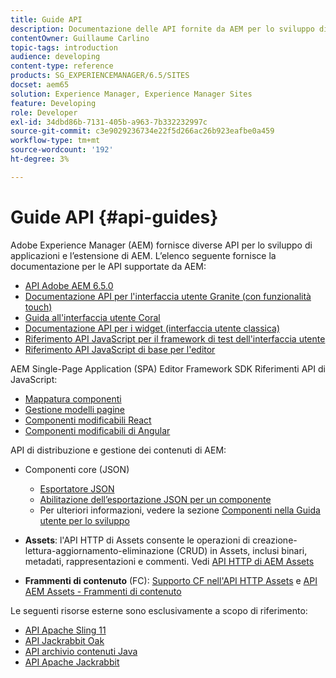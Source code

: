 ```yaml
---
title: Guide API
description: Documentazione delle API fornite da AEM per lo sviluppo di applicazioni
contentOwner: Guillaume Carlino
topic-tags: introduction
audience: developing
content-type: reference
products: SG_EXPERIENCEMANAGER/6.5/SITES
docset: aem65
solution: Experience Manager, Experience Manager Sites
feature: Developing
role: Developer
exl-id: 34dbd86b-7131-405b-a963-7b332232997c
source-git-commit: c3e9029236734e22f5d266ac26b923eafbe0a459
workflow-type: tm+mt
source-wordcount: '192'
ht-degree: 3%

---
```


# Guide API {#api-guides}

Adobe Experience Manager (AEM) fornisce diverse API per lo sviluppo di applicazioni e l’estensione di AEM. L’elenco seguente fornisce la documentazione per le API supportate da AEM:

* [API Adobe AEM 6.5.0](https://www.adobe.io/experience-manager/reference-materials/6-5/javadoc/index.html)
* [Documentazione API per l&#39;interfaccia utente Granite (con funzionalità touch)](https://www.adobe.io/experience-manager/reference-materials/6-5/granite-ui/api/index.html)
* [Guida all&#39;interfaccia utente Coral](https://www.adobe.io/experience-manager/reference-materials/6-5/coral-ui/coralui3/index.html)
* [Documentazione API per i widget (interfaccia utente classica)](https://www.adobe.io/experience-manager/reference-materials/6-5/widgets-api/index.html)
* [Riferimento API JavaScript per il framework di test dell&#39;interfaccia utente](https://www.adobe.io/experience-manager/reference-materials/6-5/test-api/index.html)
* [Riferimento API JavaScript di base per l&#39;editor](https://www.adobe.io/experience-manager/reference-materials/6-5/jsdoc/ui-touch/editor-core/index.html)

AEM Single-Page Application (SPA) Editor Framework SDK Riferimenti API di JavaScript:

* [Mappatura componenti](https://www.npmjs.com/package/@adobe/aem-spa-component-mapping)
* [Gestione modelli pagine](https://www.npmjs.com/package/@adobe/aem-spa-page-model-manager)
* [Componenti modificabili React](https://www.npmjs.com/package/@adobe/aem-react-editable-components)
* [Componenti modificabili di Angular](https://www.npmjs.com/package/@adobe/aem-angular-editable-components)

API di distribuzione e gestione dei contenuti di AEM:

* Componenti core (JSON)

   * [Esportatore JSON](/help/sites-developing/json-exporter.md)
   * [Abilitazione dell’esportazione JSON per un componente](/help/sites-developing/json-exporter-components.md)
   * Per ulteriori informazioni, vedere la sezione [Componenti nella Guida utente per lo sviluppo](/help/sites-developing/getting-started.md)

* **Assets**: l&#39;API HTTP di Assets consente le operazioni di creazione-lettura-aggiornamento-eliminazione (CRUD) in Assets, inclusi binari, metadati, rappresentazioni e commenti. Vedi [API HTTP di AEM Assets](/help/assets/mac-api-assets.md)

* **Frammenti di contenuto** (FC): [Supporto CF nell&#39;API HTTP Assets](/help/assets/assets-api-content-fragments.md) e [API AEM Assets - Frammenti di contenuto](https://www.adobe.io/experience-manager/reference-materials/6-5/assets-api-content-fragments/index.html)

Le seguenti risorse esterne sono esclusivamente a scopo di riferimento:

* [API Apache Sling 11](https://sling.apache.org/apidocs/sling11/)
* [API Jackrabbit Oak](https://jackrabbit.apache.org/oak/docs/oak_api/overview.html)
* [API archivio contenuti Java](https://www.adobe.io/experience-manager/reference-materials/spec/javax.jcr/javadocs/jcr-2.0/index.html)
* [API Apache Jackrabbit](https://jackrabbit.apache.org/api)
